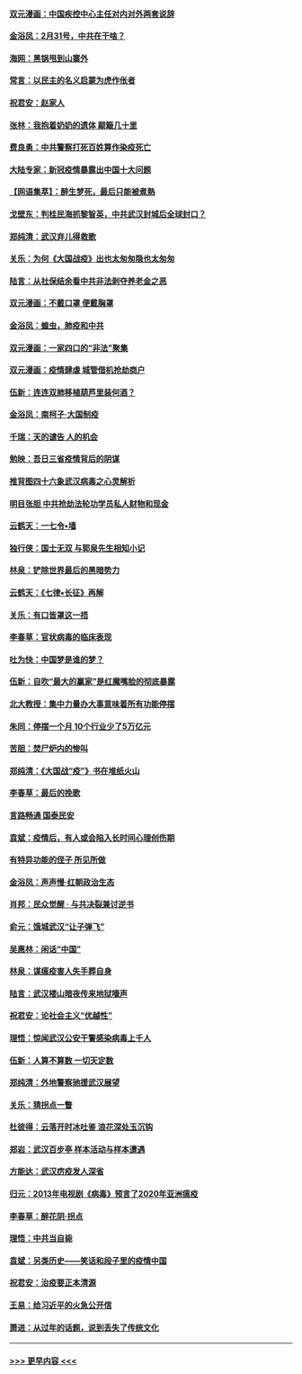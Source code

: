 #### [双元漫画：中国疾控中心主任对内对外两套说辞](../pages/nsc993/n11921994.md?t=03081403) 
#### [金浴凤：2月31号，中共在干啥？](../pages/nsc993/n11922706.md?t=03081403) 
#### [海网：黑锅甩到山寨外](../pages/nsc993/n11922688.md?t=03081403) 
#### [常言：以民主的名义启蒙为虎作伥者](../pages/nsc993/n11922217.md?t=03081403) 
#### [祝君安：赵家人](../pages/nsc993/n11922209.md?t=03081403) 
#### [张林：我抱着奶奶的遗体 颠簸几十里](../pages/nsc993/n11920945.md?t=03081403) 
#### [费良勇：中共警察打死百姓算作染疫死亡](../pages/nsc993/n11919264.md?t=03081403) 
#### [大陆专家：新冠疫情暴露出中国十大问题](../pages/nsc993/n11919187.md?t=03081403) 
#### [【网语集萃】：醉生梦死，最后只能被煮熟](../pages/nsc993/n11918994.md?t=03081403) 
#### [戈壁东：判桂民海抓黎智英，中共武汉封城后全球封口？](../pages/nsc993/n11917982.md?t=03081403) 
#### [郑纯清：武汉弃儿得救歌](../pages/nsc993/n11917881.md?t=03081403) 
#### [关乐：为何《大国战疫》出也太匆匆隐也太匆匆](../pages/nsc993/n11917792.md?t=03081403) 
#### [陆言：从社保结余看中共非法剥夺养老金之恶](../pages/nsc993/n11917084.md?t=03081403) 
#### [双元漫画：不戴口罩 便戴胸罩](../pages/nsc993/n11916447.md?t=03081403) 
#### [金浴凤：蝗虫，肺疫和中共](../pages/nsc993/n11916904.md?t=03081403) 
#### [双元漫画：一家四口的“非法”聚集](../pages/nsc993/n11916378.md?t=03081403) 
#### [双元漫画：疫情肆虐 城管借机抢劫商户](../pages/nsc993/n11916310.md?t=03081403) 
#### [伍新：连连双肺移植葫芦里装何酒？](../pages/nsc993/n11913667.md?t=03081403) 
#### [金浴凤：南柯子·大国制疫](../pages/nsc993/n11913657.md?t=03081403) 
#### [千瑞：天的谴告  人的机会](../pages/nsc993/n11913309.md?t=03081403) 
#### [勉映：吾日三省疫情背后的阴谋](../pages/nsc993/n11913079.md?t=03081403) 
#### [推背图四十六象武汉病毒之心灵解析](../pages/nsc993/n11911761.md?t=03081403) 
#### [明目张胆 中共抢劫法轮功学员私人财物和现金](../pages/nsc993/n11910262.md?t=03081403) 
#### [云鹤天：一七令▪墙](../pages/nsc993/n11910627.md?t=03081403) 
#### [独行侠：国士无双 与郭泉先生相知小记](../pages/nsc993/n11910613.md?t=03081403) 
#### [林泉：铲除世界最后的黑暗势力](../pages/nsc993/n11909320.md?t=03081403) 
#### [云鹤天：《七律▪长征》再解](../pages/nsc993/n11909327.md?t=03081403) 
#### [关乐：有口皆罩这一捂](../pages/nsc993/n11908393.md?t=03081403) 
#### [李春草：官状病毒的临床表现](../pages/nsc993/n11908339.md?t=03081403) 
#### [吐为快：中国梦是谁的梦？](../pages/nsc993/n11906564.md?t=03081403) 
#### [伍新：自吹“最大的赢家”是红魔嘴脸的彻底暴露](../pages/nsc993/n11906407.md?t=03081403) 
#### [北大教授：集中力量办大事意味着所有功能停摆](../pages/nsc993/n11904800.md?t=03081403) 
#### [朱同：停摆一个月 10个行业少了5万亿元](../pages/nsc993/n11904498.md?t=03081403) 
#### [苦胆：焚尸炉内的惨叫](../pages/nsc993/n11904479.md?t=03081403) 
#### [郑纯清：《大国战“疫”》书在堆纸火山](../pages/nsc993/n11904450.md?t=03081403) 
#### [李春草：最后的挽歌](../pages/nsc993/n11904441.md?t=03081403) 
#### [言路畅通 国泰民安](../pages/nsc993/n11904222.md?t=03081403) 
#### [袁斌：疫情后，有人或会陷入长时间心理创伤期](../pages/nsc993/n11901514.md?t=03081403) 
#### [有特异功能的侄子 所见所做](../pages/nsc993/n11901154.md?t=03081403) 
#### [金浴凤：声声慢‧红朝政治生态](../pages/nsc993/n11899553.md?t=03081403) 
#### [肖邦：民众觉醒 · 与共决裂兼讨逆书](../pages/nsc993/n11898435.md?t=03081403) 
#### [俞元：饿城武汉“让子弹飞”](../pages/nsc993/n11898344.md?t=03081403) 
#### [吴惠林：闲话“中国”](../pages/nsc993/n11898182.md?t=03081403) 
#### [林泉：谋瘟疫害人失手葬自身](../pages/nsc993/n11897892.md?t=03081403) 
#### [陆言：武汉楼山暗夜传来地狱嚎声](../pages/nsc993/n11897033.md?t=03081403) 
#### [祝君安：论社会主义“优越性”](../pages/nsc993/n11897005.md?t=03081403) 
#### [理悟：惊闻武汉公安干警感染病毒上千人](../pages/nsc993/n11896947.md?t=03081403) 
#### [伍新：人算不算数 一切天定数](../pages/nsc993/n11893372.md?t=03081403) 
#### [郑纯清：外地警察驰援武汉展望](../pages/nsc993/n11893115.md?t=03081403) 
#### [关乐：猜拐点一瞥](../pages/nsc993/n11893020.md?t=03081403) 
#### [杜彼得：云落开时冰吐鉴 浪花深处玉沉钩](../pages/nsc993/n11892107.md?t=03081403) 
#### [郑岩：武汉百步亭 样本活动与样本遭遇](../pages/nsc993/n11892310.md?t=03081403) 
#### [方能达：武汉疠疫发人深省](../pages/nsc993/n11891376.md?t=03081403) 
#### [归元：2013年电视剧《病毒》预言了2020年亚洲瘟疫](../pages/nsc993/n11891126.md?t=03081403) 
#### [李春草：醉花阴·拐点](../pages/nsc993/n11890567.md?t=03081403) 
#### [理悟：中共当自毙](../pages/nsc993/n11890559.md?t=03081403) 
#### [袁斌：另类历史——笑话和段子里的疫情中国](../pages/nsc993/n11889243.md?t=03081403) 
#### [祝君安：治疫要正本清源](../pages/nsc993/n11889085.md?t=03081403) 
#### [王易：给习近平的火急公开信](../pages/nsc993/n11888225.md?t=03081403) 
#### [萧进：从过年的话题，说到丢失了传统文化](../pages/nsc993/n11887732.md?t=03081403) 

----
#### [ >>> 更早内容 <<< ](../indexes/nsc993-earlier.md)
